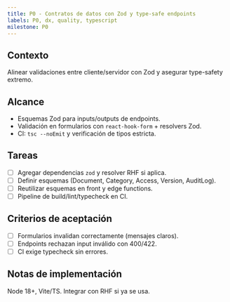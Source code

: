 ```yaml
---
title: P0 - Contratos de datos con Zod y type-safe endpoints
labels: P0, dx, quality, typescript
milestone: P0
---
```


## Contexto
Alinear validaciones entre cliente/servidor con Zod y asegurar type-safety extremo.

## Alcance
- Esquemas Zod para inputs/outputs de endpoints.
- Validación en formularios con `react-hook-form` + resolvers Zod.
- CI: `tsc --noEmit` y verificación de tipos estricta.

## Tareas
- [ ] Agregar dependencias `zod` y resolver RHF si aplica.
- [ ] Definir esquemas (Document, Category, Access, Version, AuditLog).
- [ ] Reutilizar esquemas en front y edge functions.
- [ ] Pipeline de build/lint/typecheck en CI.

## Criterios de aceptación
- [ ] Formularios invalidan correctamente (mensajes claros).
- [ ] Endpoints rechazan input inválido con 400/422.
- [ ] CI exige typecheck sin errores.

## Notas de implementación
Node 18+, Vite/TS. Integrar con RHF si ya se usa.
